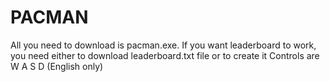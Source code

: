 # PACMAN
All you need to download is pacman.exe.
If you want leaderboard to work, you need either to download leaderboard.txt file or to create it
Controls are W A S D (English only)

